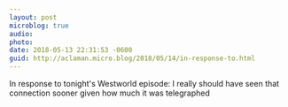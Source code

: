 ```yaml
---
layout: post
microblog: true
audio: 
photo: 
date: 2018-05-13 22:31:53 -0600
guid: http://aclaman.micro.blog/2018/05/14/in-response-to.html
---
```

In response to tonight's Westworld episode: I really should have seen that connection sooner given how much it was telegraphed
